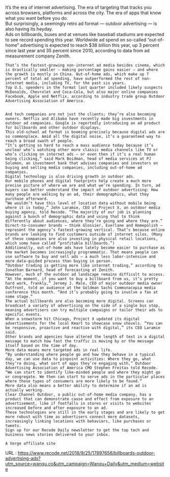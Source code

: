   It’s the era of internet advertising. The era of targeting that tracks you across browsers, platforms and across the city. The era of apps that know what you want before you do.  
    But surprisingly, a seemingly retro ad format — outdoor advertising — is also having its heyday.  
    Ads on billboards, buses and at venues like baseball stadiums are expected to see record spending this year. Worldwide ad spend on so-called “out-of-home” advertising is expected to reach $38 billion this year, up 3 percent since last year and 35 percent since 2010, according to data from ad measurement company Zenith.  
      
      
    That’s the fastest-growing non-internet ad media besides cinema, which is drastically smaller — making percentage gains easier — and where the growth is mostly in China. Out-of-home ads, which make up 7 percent of total ad spending, have outperformed the rest of non-internet media, including TV, for the past six years.  
    Top U.S. spenders in the format last quarter included likely suspects McDonalds, Chevrolet and Coca-Cola, but also major online companies Facebook, Apple and Netflix, according to industry trade group Outdoor Advertising Association of America.  
      
      
    And tech companies are not just the clients; they’re also becoming owners. Netflix and Alibaba have recently made big investments in outdoor ad companies. Google is reportedly introducing an ad product for billboards and other outdoor displays.  
    This old-school ad format is booming precisely because digital ads are so commonplace. Amid all the digital noise, it’s a guaranteed way to reach a broad swath of people.  
    “It’s getting so hard to reach a mass audience today because it’s unclear who’s watching other more classic media channels like TV or who’s clicking on internet ads — or even then if it’s a real human being clicking,” said Mark Boidman, head of media services at PJ Solomon, an investment bank that advises companies and investors on buying and selling media companies, including out-of-home ad companies.  
    Digital technology is also driving growth in outdoor ads.   
    Our mobile phones and digital footprints help create a much more precise picture of where we are and what we’re spending. In turn, ad buyers can better understand the impact of outdoor advertising: How many people are walking by an ad, their demographics, what they purchase afterward.  
    “We wouldn’t have this level of location data without mobile being where it is today,” John Laramie, CEO of Project X, an outdoor media buying agency, told Recode. “The majority of our job is planning against a bunch of demographic data and using that to think differently about audiences, where they’re going and where they are.”  
    Direct-to-consumer brands — think Glossier, Everlane and Homepolish — represent the agency’s fastest-growing vertical. That’s because online brands are looking to find customers outside of internet silos. (Many of these companies are also investing in physical retail locations, which some have called “profitable billboards.”)  
    Additionally, out-of-home ads have lately become easier to purchase as the market becomes increasingly programmatic. That means people can use software to buy and sell ads — a much less labor-intensive and more data-guided process than buying in person.   
    “Outdoor trading is getting more like internet trading,” according to Jonathan Barnard, head of forecasting at Zenith.  
    However, much of the outdoor ad landscape remains difficult to access.   
    “At the moment, if you want to buy a billboard from us, it’s pretty hard work, frankly,” Jeremy J. Male, CEO of major outdoor media owner Outfront, told an audience at the Goldman Sachs Communacopia media conference this month. “And it’s probably going to involve a fax at some stage.”  
    The actual billboards are also becoming more digital. Screens can broadcast a variety of advertising on the side of a single bus stop, meaning advertisers can try multiple campaigns or tailor their ads to specific events.  
    When a snowstorm hit Chicago, Project X updated its digital advertisements for the local Kmart to showcase snow shovels. “You can be responsive, proactive and reactive with digital,” its CEO Laramie said.  
    Other brands and agencies have altered the length of text in a digital message to match how fast the traffic is moving by or the message itself based on the time of day.   
    More data means more targeted ads in real life.  
    “By understanding where people go and how they behave in a typical day, we can use data to pinpoint activities: Where they go, what they’re doing, what sort of apps they’re engaging with,” Outdoor Advertising Association of America CMO Stephen Freitas told Recode. “We can start to identify like-minded people and where they might go or congregate. We then can start to serve ads in the particular places where those types of consumers are more likely to be found.”  
    More data also means a better ability to determine if an ad is actually working.  
    Clear Channel Outdoor, a public out-of-home media company, has a product that can demonstrate cause and effect from exposure to an advertisement, like if footfalls in stores or visits to websites increased before and after exposure to an ad.  
    These technologies are still in the early stages and are likely to get more robust with time as advertisers connect more datasets, increasingly linking locations with behaviors, like purchases or tweets.  
    Sign up for our Recode Daily newsletter to get the top tech and business news stories delivered to your inbox.  
      
    A Verge affiliate site  
    
  URL : https://www.recode.net/2018/9/25/17897656/billboards-outdoor-advertising-ads?utm_source=wanqu.co&utm_campaign=Wanqu+Daily&utm_medium=website